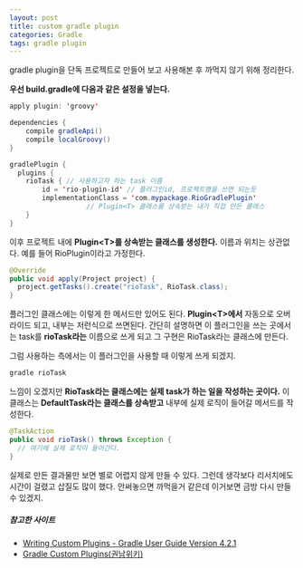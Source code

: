 ```yaml
---
layout: post
title: custom gradle plugin
categories: Gradle
tags: gradle plugin
---
```


gradle plugin을 단독 프로젝트로 만들어 보고 사용해본 후 까먹지 않기 위해 정리한다.

**우선 build.gradle에 다음과 같은 설정을 넣는다.**
~~~java
apply plugin: 'groovy'

dependencies {
    compile gradleApi()
    compile localGroovy()
}

gradlePlugin {
  plugins {
    rioTask { // 사용하고자 하는 task 이름
        id = 'rio-plugin-id' // 플러그인id, 프로젝트명을 쓰면 되는듯
        implementationClass = 'com.mypackage.RioGradlePlugin'
                   // Plugin<T> 클래스를 상속받는 내가 직접 만든 클래스
    }
}
~~~

이후 프로젝트 내에 **Plugin&lt;T&gt;를 상속받는 클래스를 생성한다.** 이름과 위치는 상관없다. 예를 들어 RioPlugin이라고 가정한다.
~~~java
@Override
public void apply(Project project) {
  project.getTasks().create("rioTask", RioTask.class);
}
~~~
플러그인 클래스에는 이렇게 한 메서드만 있어도 된다. **Plugin&lt;T&gt;에서** 자동으로 오버라이드 되고, 내부는 저런식으로 쓰면된다. 간단히 설명하면 이 플러그인을 쓰는 곳에서는 task를 **rioTask라는** 이름으로 쓰게 되고 그 구현은 RioTask라는 클래스에 만든다.

그럼 사용하는 측에서는 이 플러그인을 사용할 때 이렇게 쓰게 되겠지.
~~~sh
gradle rioTask
~~~
느낌이 오겠지만 **RioTask라는 클래스에는 실제 task가 하는 일을 작성하는 곳이다.** 이 클래스는 **DefaultTask라는 클래스를 상속받고** 내부에 실제 로직이 들어갈 메서드를 작성한다.
~~~java
@TaskAction
public void rioTask() throws Exception {
  // 여기에 실제 로직이 들어간다.
}
~~~
실제로 만든 결과물만 보면 별로 어렵지 않게 만들 수 있다. 그런데 생각보다 리서치에도 시간이 걸렸고 삽질도 많이 했다. 안써놓으면 까먹을거 같은데 이거보면 금방 다시 만들수 있겠지.


##### 참고한 사이트

- [Writing Custom Plugins - Gradle User Guide Version 4.2.1](https://docs.gradle.org/current/userguide/custom_plugins.html)
- [Gradle Custom Plugins(권남위키)](http://kwonnam.pe.kr/wiki/gradle/customplugins)
